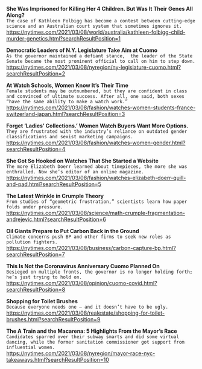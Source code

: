 **She Was Imprisoned for Killing Her 4 Children. But Was It Their Genes All Along?**\
`The case of Kathleen Folbigg has become a contest between cutting-edge science and an Australian court system that sometimes ignores it.`\
https://nytimes.com/2021/03/08/world/australia/kathleen-folbigg-child-murder-genetics.html?searchResultPosition=1

**Democratic Leaders of N.Y. Legislature Take Aim at Cuomo**\
`As the governor maintained a defiant stance,  the leader of the State Senate became the most prominent official to call on him to step down.`\
https://nytimes.com/2021/03/08/nyregion/ny-legislature-cuomo.html?searchResultPosition=2

**At Watch Schools, Women Know It’s Their Time**\
`Female students may be outnumbered, but they are confident in class and convinced of ultimate success. After all, one said, both sexes “have the same ability to make a watch work.”`\
https://nytimes.com/2021/03/08/fashion/watches-women-students-france-switzerland-japan.html?searchResultPosition=3

**Forget ‘Ladies’ Collections.’ Women Watch Buyers Want More Options.**\
`They are frustrated with the industry’s reliance on outdated gender classifications and sexist marketing campaigns.`\
https://nytimes.com/2021/03/08/fashion/watches-women-gender.html?searchResultPosition=4

**She Got So Hooked on Watches That She Started a Website**\
`The more Elizabeth Doerr learned about timepieces, the more she was enthralled. Now she’s editor of an online magazine.`\
https://nytimes.com/2021/03/08/fashion/watches-elizabeth-doerr-quill-and-pad.html?searchResultPosition=5

**The Latest Wrinkle in Crumple Theory**\
`From studies of “geometric frustration,” scientists learn how paper folds under pressure.`\
https://nytimes.com/2021/03/08/science/math-crumple-fragmentation-andrejevic.html?searchResultPosition=6

**Oil Giants Prepare to Put Carbon Back in the Ground**\
`Climate concerns push BP and other firms to seek new roles as pollution fighters.`\
https://nytimes.com/2021/03/08/business/carbon-capture-bp.html?searchResultPosition=7

**This Is Not the Coronavirus Anniversary Cuomo Planned On**\
`Besieged on multiple fronts, the governor is no longer holding forth; he’s just trying to hold on.`\
https://nytimes.com/2021/03/08/opinion/cuomo-covid.html?searchResultPosition=8

**Shopping for Toilet Brushes**\
`Because everyone needs one — and it doesn’t have to be ugly.`\
https://nytimes.com/2021/03/08/realestate/shopping-for-toilet-brushes.html?searchResultPosition=9

**The A Train and the Macarena: 5 Highlights From the Mayor’s Race**\
`Candidates sparred over their subway smarts and did some virtual dancing, while the former sanitation commissioner got support from influential women.`\
https://nytimes.com/2021/03/08/nyregion/mayor-race-nyc-takeaways.html?searchResultPosition=10

